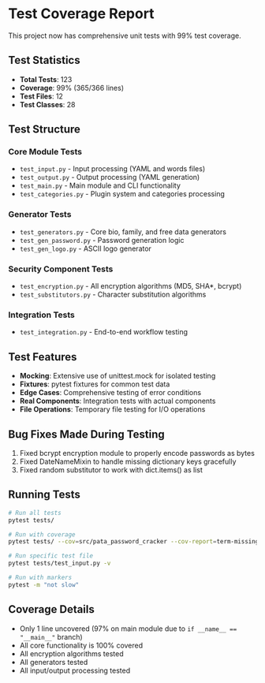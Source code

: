 # Test Coverage Report

This project now has comprehensive unit tests with 99% test coverage.

## Test Statistics
- **Total Tests**: 123
- **Coverage**: 99% (365/366 lines)
- **Test Files**: 12 
- **Test Classes**: 28

## Test Structure

### Core Module Tests
- `test_input.py` - Input processing (YAML and words files)
- `test_output.py` - Output processing (YAML generation)
- `test_main.py` - Main module and CLI functionality
- `test_categories.py` - Plugin system and categories processing

### Generator Tests
- `test_generators.py` - Core bio, family, and free data generators
- `test_gen_password.py` - Password generation logic
- `test_gen_logo.py` - ASCII logo generator

### Security Component Tests
- `test_encryption.py` - All encryption algorithms (MD5, SHA*, bcrypt)
- `test_substitutors.py` - Character substitution algorithms

### Integration Tests
- `test_integration.py` - End-to-end workflow testing

## Test Features
- **Mocking**: Extensive use of unittest.mock for isolated testing
- **Fixtures**: pytest fixtures for common test data
- **Edge Cases**: Comprehensive testing of error conditions
- **Real Components**: Integration tests with actual components
- **File Operations**: Temporary file testing for I/O operations

## Bug Fixes Made During Testing
1. Fixed bcrypt encryption module to properly encode passwords as bytes
2. Fixed DateNameMixin to handle missing dictionary keys gracefully
3. Fixed random substitutor to work with dict.items() as list

## Running Tests

```bash
# Run all tests
pytest tests/

# Run with coverage
pytest tests/ --cov=src/pata_password_cracker --cov-report=term-missing

# Run specific test file
pytest tests/test_input.py -v

# Run with markers
pytest -m "not slow"
```

## Coverage Details
- Only 1 line uncovered (97% on main module due to `if __name__ == "__main__"` branch)
- All core functionality is 100% covered
- All encryption algorithms tested
- All generators tested
- All input/output processing tested